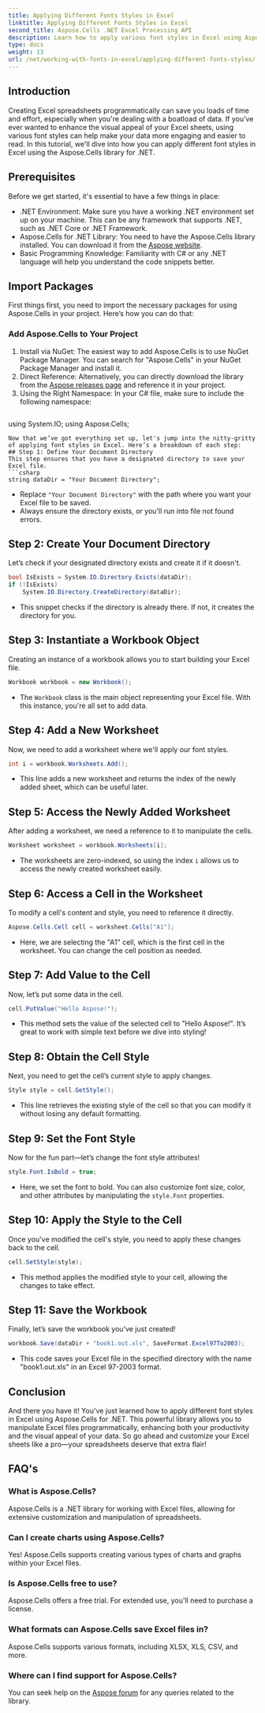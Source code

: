 ```yaml
---
title: Applying Different Fonts Styles in Excel
linktitle: Applying Different Fonts Styles in Excel
second_title: Aspose.Cells .NET Excel Processing API
description: Learn how to apply various font styles in Excel using Aspose.Cells for .NET. Step-by-step tutorial to enhance your spreadsheet design.
type: docs
weight: 13
url: /net/working-with-fonts-in-excel/applying-different-fonts-styles/
---
```

## Introduction
Creating Excel spreadsheets programmatically can save you loads of time and effort, especially when you're dealing with a boatload of data. If you’ve ever wanted to enhance the visual appeal of your Excel sheets, using various font styles can help make your data more engaging and easier to read. In this tutorial, we'll dive into how you can apply different font styles in Excel using the Aspose.Cells library for .NET.
## Prerequisites
Before we get started, it's essential to have a few things in place:
- .NET Environment: Make sure you have a working .NET environment set up on your machine. This can be any framework that supports .NET, such as .NET Core or .NET Framework.
- Aspose.Cells for .NET Library: You need to have the Aspose.Cells library installed. You can download it from the [Aspose website](https://releases.aspose.com/cells/net/). 
- Basic Programming Knowledge: Familiarity with C# or any .NET language will help you understand the code snippets better.
## Import Packages
First things first, you need to import the necessary packages for using Aspose.Cells in your project. Here’s how you can do that:
### Add Aspose.Cells to Your Project
1. Install via NuGet: The easiest way to add Aspose.Cells is to use NuGet Package Manager. You can search for "Aspose.Cells" in your NuGet Package Manager and install it.
2. Direct Reference: Alternatively, you can directly download the library from the [Aspose releases page](https://releases.aspose.com/cells/net/) and reference it in your project.
3. Using the Right Namespace: In your C# file, make sure to include the following namespace:
   ```csharp
using System.IO;
using Aspose.Cells;
```
Now that we’ve got everything set up, let's jump into the nitty-gritty of applying font styles in Excel. Here’s a breakdown of each step:
## Step 1: Define Your Document Directory
This step ensures that you have a designated directory to save your Excel file. 
```csharp
string dataDir = "Your Document Directory";
```
- Replace `"Your Document Directory"` with the path where you want your Excel file to be saved.
- Always ensure the directory exists, or you'll run into file not found errors.
## Step 2: Create Your Document Directory
Let’s check if your designated directory exists and create it if it doesn't.
```csharp
bool IsExists = System.IO.Directory.Exists(dataDir);
if (!IsExists)
    System.IO.Directory.CreateDirectory(dataDir);
```
- This snippet checks if the directory is already there. If not, it creates the directory for you. 
## Step 3: Instantiate a Workbook Object
Creating an instance of a workbook allows you to start building your Excel file.
```csharp
Workbook workbook = new Workbook();
```
- The `Workbook` class is the main object representing your Excel file. With this instance, you're all set to add data.
## Step 4: Add a New Worksheet
Now, we need to add a worksheet where we'll apply our font styles.
```csharp
int i = workbook.Worksheets.Add();
```

- This line adds a new worksheet and returns the index of the newly added sheet, which can be useful later.
## Step 5: Access the Newly Added Worksheet
After adding a worksheet, we need a reference to it to manipulate the cells.
```csharp
Worksheet worksheet = workbook.Worksheets[i];
```

- The worksheets are zero-indexed, so using the index `i` allows us to access the newly created worksheet easily.
## Step 6: Access a Cell in the Worksheet
To modify a cell's content and style, you need to reference it directly.
```csharp
Aspose.Cells.Cell cell = worksheet.Cells["A1"];
```

- Here, we are selecting the "A1" cell, which is the first cell in the worksheet. You can change the cell position as needed.
## Step 7: Add Value to the Cell
Now, let’s put some data in the cell.
```csharp
cell.PutValue("Hello Aspose!");
```

- This method sets the value of the selected cell to "Hello Aspose!". It’s great to work with simple text before we dive into styling!
## Step 8: Obtain the Cell Style
Next, you need to get the cell’s current style to apply changes.
```csharp
Style style = cell.GetStyle();
```

- This line retrieves the existing style of the cell so that you can modify it without losing any default formatting.
## Step 9: Set the Font Style
Now for the fun part—let’s change the font style attributes!
```csharp
style.Font.IsBold = true;
```

- Here, we set the font to bold. You can also customize font size, color, and other attributes by manipulating the `style.Font` properties.
## Step 10: Apply the Style to the Cell
Once you've modified the cell's style, you need to apply these changes back to the cell.
```csharp
cell.SetStyle(style);
```

- This method applies the modified style to your cell, allowing the changes to take effect.
## Step 11: Save the Workbook
Finally, let’s save the workbook you’ve just created!
```csharp
workbook.Save(dataDir + "book1.out.xls", SaveFormat.Excel97To2003);
```

- This code saves your Excel file in the specified directory with the name "book1.out.xls" in an Excel 97-2003 format.
## Conclusion
And there you have it! You've just learned how to apply different font styles in Excel using Aspose.Cells for .NET. This powerful library allows you to manipulate Excel files programmatically, enhancing both your productivity and the visual appeal of your data. So go ahead and customize your Excel sheets like a pro—your spreadsheets deserve that extra flair!
## FAQ's
### What is Aspose.Cells?  
Aspose.Cells is a .NET library for working with Excel files, allowing for extensive customization and manipulation of spreadsheets.
### Can I create charts using Aspose.Cells?  
Yes! Aspose.Cells supports creating various types of charts and graphs within your Excel files.
### Is Aspose.Cells free to use?  
Aspose.Cells offers a free trial. For extended use, you'll need to purchase a license.  
### What formats can Aspose.Cells save Excel files in?  
Aspose.Cells supports various formats, including XLSX, XLS, CSV, and more.
### Where can I find support for Aspose.Cells?  
You can seek help on the [Aspose forum](https://forum.aspose.com/c/cells/9) for any queries related to the library.
